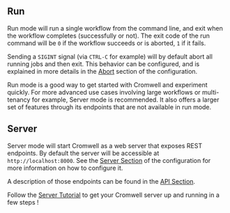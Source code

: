 ## Run

Run mode will run a single workflow from the command line, and exit when the workflow completes (successfully or not).
The exit code of the run command will be `0` if the workflow succeeds or is aborted, `1` if it fails.

Sending a `SIGINT` signal (via `CTRL-C` for example) will by default abort all running jobs and then exit.
This behavior can be configured, and is explained in more details in the [Abort](Configuring#abort) section of the configuration.

Run mode is a good way to get started with Cromwell and experiment quickly.
For more advanced use cases involving large workflows or multi-tenancy for example, Server mode is recommended. It also offers a larger set of features through its endpoints that are not available in run mode.

## Server

Server mode will start Cromwell as a web server that exposes REST endpoints.
By default the server will be accessible at `http://localhost:8000`. See the [Server Section](Configuring#server) of the configuration for more information on how to configure it.

A description of those endpoints can be found in the [API Section](api/RESTAPI).

Follow the [Server Tutorial](tutorials/ServerMode) to get your Cromwell server up and running in a few steps !
